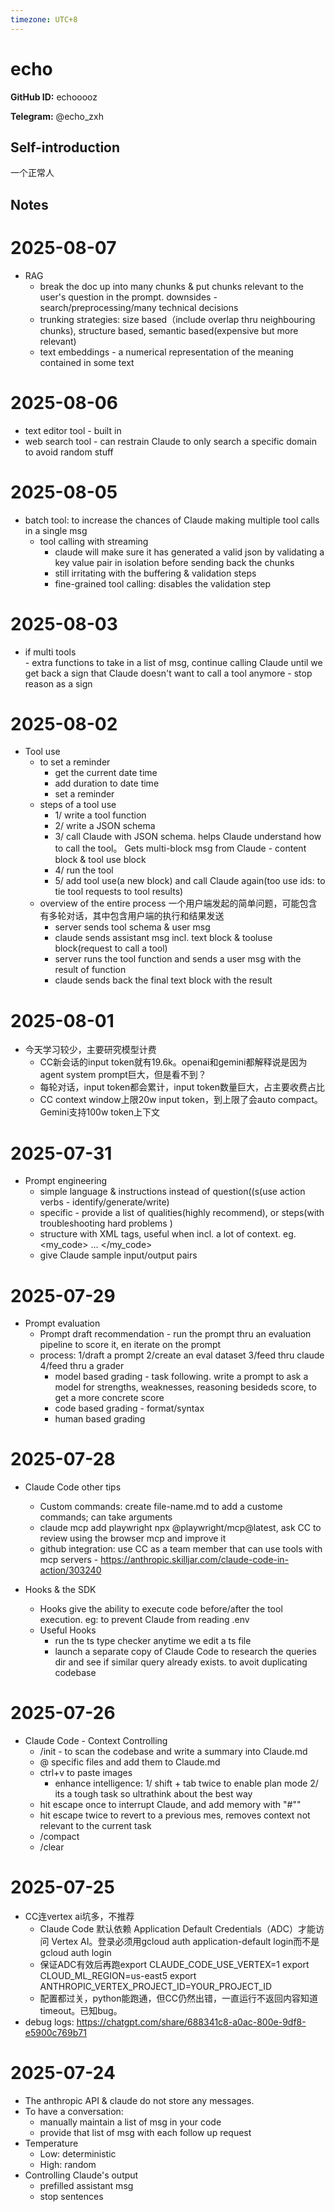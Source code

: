 ```yaml
---
timezone: UTC+8
---
```


# echo

**GitHub ID:** echooooz

**Telegram:** @echo_zxh

## Self-introduction

一个正常人

## Notes

<!-- Content_START -->
# 2025-08-07

- RAG
    - break the doc up into many chunks & put chunks relevant to the user's question in the prompt. downsides - search/preprocessing/many technical decisions
    - trunking strategies: size based（include overlap thru neighbouring chunks), structure based, semantic based(expensive but more relevant)
    - text embeddings - a numerical representation of the meaning contained in some text

# 2025-08-06

- text editor tool - built in
- web search tool - can restrain Claude to only search a specific domain to avoid random stuff

# 2025-08-05

- batch tool: to increase the chances of Claude making multiple tool calls in a single msg
    - tool calling with streaming 
        - claude will make sure it has generated a valid json by validating a key value pair in isolation before sending back the chunks
        - still irritating with the buffering & validation steps
        - fine-grained tool calling: disables the validation step

# 2025-08-03

- if multi tools    
        - extra functions to take in a list of msg, continue calling Claude until we get back a sign that Claude doesn't want to call a tool anymore
        - stop reason as a sign

# 2025-08-02

- Tool use
    - to set a reminder
        - get the current date time
        - add duration to date time 
        - set a reminder
    - steps of a tool use
        - 1/ write a tool function
        - 2/ write a JSON schema
        - 3/ call Claude with JSON schema. helps Claude understand how to call the tool。 Gets multi-block msg from Claude - content block & tool use block
        - 4/ run the tool
        - 5/ add tool use(a new block) and call Claude again(too use ids: to tie tool requests to tool results)
    - overview of the entire process  一个用户端发起的简单问题，可能包含有多轮对话，其中包含用户端的执行和结果发送
        - server sends tool schema & user msg
        - claude sends assistant msg incl. text block & tooluse block(request to call a tool)
        - server runs the tool function and sends a user msg with the result of function
        - claude sends back the final text block with the result

# 2025-08-01

- 今天学习较少，主要研究模型计费
    - CC新会话的input token就有19.6k。openai和gemini都解释说是因为agent system prompt巨大，但是看不到？
    - 每轮对话，input token都会累计，input token数量巨大，占主要收费占比
    - CC context window上限20w input token，到上限了会auto compact。Gemini支持100w token上下文

# 2025-07-31

- Prompt engineering
    - simple language & instructions instead of question((s(use action verbs - identify/generate/write)
    - specific - provide a list of qualities(highly recommend), or steps(with troubleshooting hard problems )
    - structure with XML tags, useful when incl. a lot of context. eg. <my_code> ... </my_code>
    - give Claude sample input/output pairs

# 2025-07-29

- Prompt evaluation
    - Prompt draft recommendation - run the prompt thru an evaluation pipeline to score it, en iterate on the prompt
    - process: 1/draft a prompt 2/create an eval dataset 3/feed thru claude 4/feed thru a grader
        - model based grading - task following. write a prompt to ask a model for strengths, weaknesses, reasoning besideds score, to get a more concrete score
        - code based grading - format/syntax
        - human based grading

# 2025-07-28

- Claude Code other tips
    - Custom commands: create file-name.md to add a custome commands; can take arguments 
    - claude mcp add playwright npx @playwright/mcp@latest, ask CC to review using the browser mcp and improve it
    - github integration: use CC as a team member that can use tools with mcp servers - https://anthropic.skilljar.com/claude-code-in-action/303240

- Hooks & the SDK
    - Hooks give the ability to execute code before/after the tool execution. eg: to prevent Claude from reading .env
    - Useful Hooks
        - run the ts type checker anytime we edit a ts file
        - launch a separate copy of Claude Code to research the queries dir and see if similar query already exists. to avoit duplicating codebase

# 2025-07-26

- Claude Code - Context Controlling
    - /init - to scan the codebase and write a summary into Claude.md
    - @ specific files and add them to Claude.md
    - ctrl+v to paste images
        - enhance intelligence: 1/ shift + tab twice to enable plan mode 2/ its a tough task so ultrathink about the best way
    - hit escape once to interrupt Claude, and add memory with "#""
    - hit escape twice to revert to a previous mes, removes context not relevant to the current task
    - /compact
    - /clear

# 2025-07-25

- CC连vertex ai坑多，不推荐
    - Claude Code 默认依赖 Application Default Credentials（ADC）才能访问 Vertex AI。登录必须用gcloud auth application-default login而不是gcloud auth login 
    - 保证ADC有效后再跑export CLAUDE_CODE_USE_VERTEX=1
    export CLOUD_ML_REGION=us-east5
    export ANTHROPIC_VERTEX_PROJECT_ID=YOUR_PROJECT_ID    
    - 配置都过关，python能跑通，但CC仍然出错，一直运行不返回内容知道timeout。已知bug。
- debug logs: https://chatgpt.com/share/688341c8-a0ac-800e-9df8-e5900c769b71

# 2025-07-24

- The anthropic API & claude do not store any messages.
- To have a conversation:
    - manually maintain a list of msg in your code
    - provide that list of msg with each follow up request
- Temperature
    - Low: deterministic
    - High: random
- Controlling Claude's output
    - prefilled assistant msg
    - stop sentences


<!-- Content_END -->
